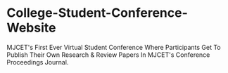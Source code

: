 # College-Student-Conference-Website
MJCET's First Ever Virtual Student Conference Where Participants Get To Publish Their Own Research & Review Papers In MJCET's Conference Proceedings Journal.
